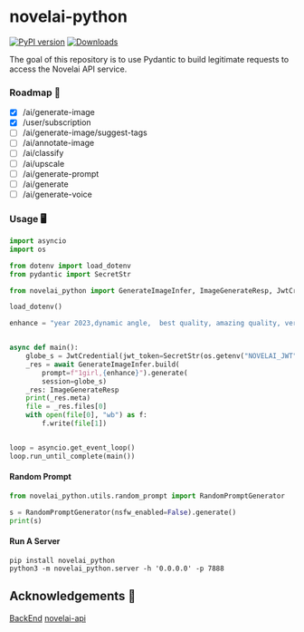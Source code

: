 # novelai-python

[![PyPI version](https://badge.fury.io/py/novelai_python.svg)](https://badge.fury.io/py/novelai_python)
[![Downloads](https://pepy.tech/badge/novelai_python)](https://pepy.tech/project/novelai_python)

The goal of this repository is to use Pydantic to build legitimate requests to access the Novelai API service.

### Roadmap 🚧

- [x] /ai/generate-image
- [x] /user/subscription
- [ ] /ai/generate-image/suggest-tags
- [ ] /ai/annotate-image
- [ ] /ai/classify
- [ ] /ai/upscale
- [ ] /ai/generate-prompt
- [ ] /ai/generate
- [ ] /ai/generate-voice

### Usage 🖥️

```python
import asyncio
import os

from dotenv import load_dotenv
from pydantic import SecretStr

from novelai_python import GenerateImageInfer, ImageGenerateResp, JwtCredential

load_dotenv()

enhance = "year 2023,dynamic angle,  best quality, amazing quality, very aesthetic, absurdres"


async def main():
    globe_s = JwtCredential(jwt_token=SecretStr(os.getenv("NOVELAI_JWT")))
    _res = await GenerateImageInfer.build(
        prompt=f"1girl,{enhance}").generate(
        session=globe_s)
    _res: ImageGenerateResp
    print(_res.meta)
    file = _res.files[0]
    with open(file[0], "wb") as f:
        f.write(file[1])


loop = asyncio.get_event_loop()
loop.run_until_complete(main())

```

#### Random Prompt

```python
from novelai_python.utils.random_prompt import RandomPromptGenerator

s = RandomPromptGenerator(nsfw_enabled=False).generate()
print(s)
```

#### Run A Server

```shell
pip install novelai_python
python3 -m novelai_python.server -h '0.0.0.0' -p 7888
```

## Acknowledgements 🙏

[BackEnd](https://api.novelai.net/docs)
[novelai-api](https://github.com/Aedial/novelai-api)

